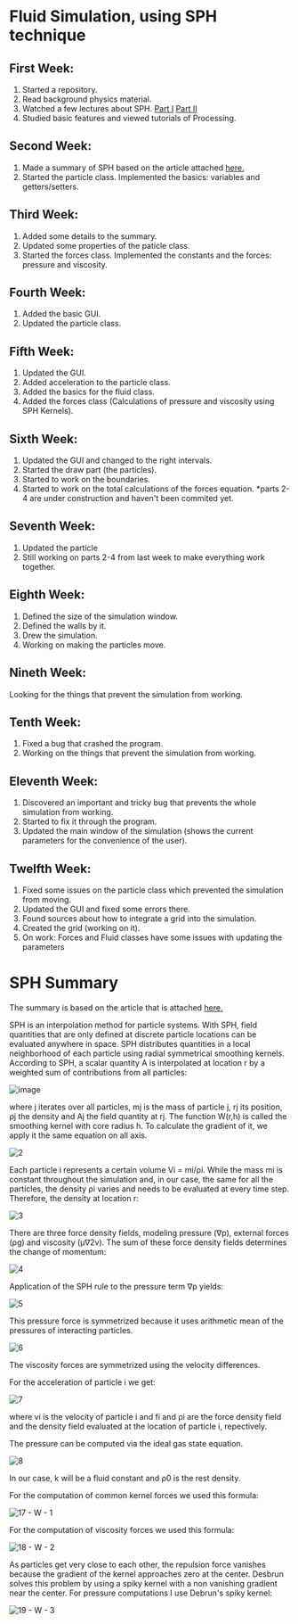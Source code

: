 # Fluid Simulation, using SPH technique

## First Week: 
1. Started a repository.
2. Read background physics material.
3. Watched a few lectures about SPH.  [Part I](https://www.youtube.com/watch?v=tAXHCAEgSuE&ab_channel=MonashAstro) [Part II](https://www.youtube.com/watch?v=OTlygbegQT4&ab_channel=MonashAstro)
4. Studied basic features and viewed tutorials of Processing.

## Second Week:
1. Made a summary of SPH based on the article attached [here.](https://people.cs.clemson.edu/~dhouse/courses/817/papers/mueller03.pdf)
2. Started the particle class. Implemented the basics: variables and getters/setters.

## Third Week:
1. Added some details to the summary.
2. Updated some properties of the paticle class.
3. Started the forces class. Implemented the constants and the forces: pressure and viscosity.

## Fourth Week:
1. Added the basic GUI.
2. Updated the particle class.

## Fifth Week:
1. Updated the GUI.
2. Added acceleration to the particle class.
3. Added the basics for the fluid class.
4. Added the forces class (Calculations of pressure and viscosity using SPH Kernels).

## Sixth Week:
1. Updated the GUI and changed to the right intervals.
2. Started the draw part (the particles).
3. Started to work on the boundaries.
4. Started to work on the total calculations of the forces equation.
*parts 2-4 are under construction and haven't been commited yet.

## Seventh Week:
1. Updated the particle
2. Still working on parts 2-4 from last week to make everything work together.

## Eighth Week:
1. Defined the size of the simulation window.
2. Defined the walls by it.
3. Drew the simulation.
4. Working on making the particles move.

## Nineth Week:
Looking for the things that prevent the simulation from working.

## Tenth Week:
1. Fixed a bug that crashed the program.
2. Working on the things that prevent the simulation from working.

## Eleventh Week:
1. Discovered an important and tricky bug that prevents the whole simulation from working.
2. Started to fix it through the program.
3. Updated the main window of the simulation (shows the current parameters for the convenience of the user).

## Twelfth Week:
1. Fixed some issues on the particle class which prevented the simulation from moving.
2. Updated the GUI and fixed some errors there.
3. Found sources about how to integrate a grid into the simulation.
4. Created the grid (working on it).
5. On work: Forces and Fluid classes have some issues with updating the parameters

# SPH Summary
The summary is based on the article that is attached [here.](https://people.cs.clemson.edu/~dhouse/courses/817/papers/mueller03.pdf)

SPH is an interpolation method for particle systems. With SPH, field quantities that are only defined at discrete particle locations can be evaluated anywhere in space.
SPH distributes quantities in a local neighborhood of each particle using radial symmetrical smoothing kernels.
According to SPH, a scalar quantity A is interpolated at location r by a weighted sum of contributions from all particles:

![image](https://user-images.githubusercontent.com/49001453/98122232-f6e5c080-1eb8-11eb-83ba-0836c907f441.png)

where j iterates over all particles, mj is the mass of particle j, rj its position, ρj the density and Aj the field quantity at rj.
The function W(r,h) is called the smoothing kernel with core radius h.
To calculate the gradient of it, we apply it the same equation on all axis.

![2](https://user-images.githubusercontent.com/49001453/98284458-d34e7300-1fa9-11eb-9d9e-bc9ff599c8db.png)

Each particle i represents a certain volume Vi = mi/ρi.
While the mass mi is constant throughout the simulation and, in our case, the same for all the particles, the density ρi varies and needs
to be evaluated at every time step. Therefore, the density at location r:

![3](https://user-images.githubusercontent.com/49001453/98284553-f4af5f00-1fa9-11eb-8d3e-ebb263c8a785.PNG)

There are three force density fields, modeling pressure (∇p), external forces (ρg) and viscosity (µ∇2v).
The sum of these force density fields determines the change of momentum:

![4](https://user-images.githubusercontent.com/49001453/98285437-37be0200-1fab-11eb-8f62-e8e29d88c791.png)

Application of the SPH rule to the pressure term ∇p yields:

![5](https://user-images.githubusercontent.com/49001453/98285862-d21e4580-1fab-11eb-9e4e-b0d7c5abeb79.PNG)

This pressure force is symmetrized because it uses arithmetic mean of the pressures of interacting particles.

![6](https://user-images.githubusercontent.com/49001453/98286106-275a5700-1fac-11eb-91e2-981fa993143a.PNG)

The viscosity forces are symmetrized using the velocity differences.


For the acceleration of particle i we get:

![7](https://user-images.githubusercontent.com/49001453/98286265-6688a800-1fac-11eb-922f-b405ee2ba0e8.png)

where vi is the velocity of particle i and fi and ρi are the force density field and the density field evaluated at the location of
particle i, repectively. 

The pressure can be computed via the ideal gas state equation.

![8](https://user-images.githubusercontent.com/49001453/98286435-af406100-1fac-11eb-9ba9-eaea6128dd90.png)

In our case, k will be a fluid constant and ρ0 is the rest density.

For the computation of common kernel forces we used this formula:

![17 - W - 1](https://user-images.githubusercontent.com/49001453/98481255-a8f6f280-2201-11eb-9899-e8347fb2cf3f.PNG)

For the computation of viscosity forces we used this formula:

![18 - W - 2](https://user-images.githubusercontent.com/49001453/98481271-c2983a00-2201-11eb-97c4-0a782cc98f22.PNG)

As particles get very close to each other, the repulsion force vanishes because the gradient of the kernel approaches zero at the center. Desbrun solves
this problem by using a spiky kernel with a non vanishing gradient near the center. For pressure computations I use Debrun's spiky kernel:

![19 - W - 3](https://user-images.githubusercontent.com/49001453/98481277-ce83fc00-2201-11eb-9be0-f60f277b5bfc.PNG)
